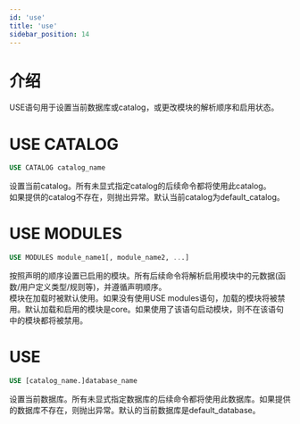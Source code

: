 ```yaml
---
id: 'use'
title: 'use'
sidebar_position: 14
---
```


# 介绍

USE语句用于设置当前数据库或catalog，或更改模块的解析顺序和启用状态。

# USE CATALOG

```sql
USE CATALOG catalog_name
```

设置当前catalog。所有未显式指定catalog的后续命令都将使用此catalog。<br>
如果提供的catalog不存在，则抛出异常。默认当前catalog为default_catalog。

# USE MODULES

```sql
USE MODULES module_name1[, module_name2, ...]
```

按照声明的顺序设置已启用的模块。所有后续命令将解析启用模块中的元数据(函数/用户定义类型/规则等)，并遵循声明顺序。<br>
模块在加载时被默认使用。如果没有使用USE modules语句，加载的模块将被禁用。默认加载和启用的模块是core。如果使用了该语句启动模块，则不在该语句中的模块都将被禁用。

# USE

```sql
USE [catalog_name.]database_name
```

设置当前数据库。所有未显式指定数据库的后续命令都将使用此数据库。如果提供的数据库不存在，则抛出异常。默认的当前数据库是default_database。